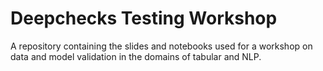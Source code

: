 # Deepchecks Testing Workshop
A repository containing the slides and notebooks used for a workshop on data and model validation in the domains of tabular and NLP. 
